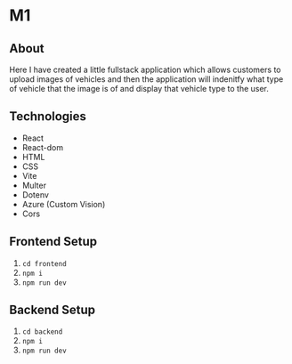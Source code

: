 # M1

## About
Here I have created a little fullstack application which allows customers to upload images of vehicles and then the application will indenitfy what type of vehicle that the image is of and display that vehicle type to the user.

## Technologies
- React
- React-dom
- HTML
- CSS
- Vite
- Multer
- Dotenv
- Azure (Custom Vision)
- Cors

## Frontend Setup
1. ```cd frontend```
2. ```npm i```
3. ```npm run dev```

## Backend Setup
1. ```cd backend```
2. ```npm i```
3. ```npm run dev```
